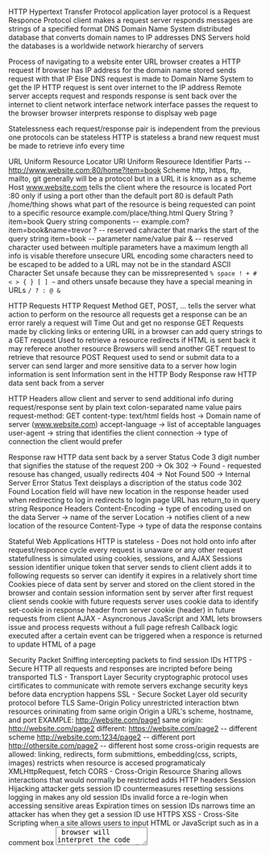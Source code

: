 HTTP
  Hypertext Transfer Protocol
  application layer protocol
  is a Request Responce Protocol
    client makes a request
    server responds
    messages are strings of a specified format
DNS
  Domain Name System
  distributed database that converts domain names to IP addresses
  DNS Servers hold the databases
    is a worldwide network hierarchy of servers

Process of navigating to a website
  enter URL
  browser creates a HTTP request
  If browser has IP address for the domain name stored
    sends request with that IP
  Else
    DNS request is made to Domain Name System to get the IP
  HTTP request is sent over internet to the IP address
  Remote server accepts request and responds
  response is sent back over the internet to client network interface
  network interface passes the request to the browser
  browser interprets response to displsay web page

Statelessness
  each request/response pair is independent from the previous one
  protocols can be stateless
  HTTP is stateless
    a brand new request must be made to retrieve info every time

URL
  Uniform Resource Locator
  URI
    Uniform Resourece Identifier
  Parts -- http://www.website.com:80/home?item=book
    Scheme
      http, https, ftp, mailto, git
      generally will be a protocol but in a URL it is known as a scheme
    Host
      www.website.com
      tells the client where the resource is located
    Port
      :80
      only if using a port other than the default
      port 80 is default
    Path
      /home/thing
      shows what part of the resource is being requested
      can point to a specific resource
        example.com/place/thing.html
    Query String
      ?item=book
      Query string components -- example.com?item=book&name=trevor
        ? -- reserved cahracter that marks the start of the query string
        item=book -- parameter name/value pair
        & -- reserved character used between multiple parameters
      have a maximum length
      all info is visable therefore unsecure
  URL encoding
    some characters need to be escaped to be added to a URL
    may not be in the standard ASCII Character Set
    unsafe because they can be missrepresented
      `% space ! + # < > { } [ ] ~` and others
    unsafe because they have a special meaning in URLs
      `/ ? : @ &`

HTTP Requests
  HTTP Request Method
    GET, POST, ...
    tells the server what action to perform on the resource
    all requests get a response
      can be an error
      rarely a request will Time Out and get no response
  GET Requests
    made by clicking links or entering URL in a browser
    can add query strings to a GET request
    Used to retrieve a resource
    redirects
      if HTML is sent back it may referece another resource
      Browsers will send another GET request to retrieve that resource
  POST Request
    used to send or submit data to a server
    can send larger and more sensitive data to a server
    how login information is sent
    Information sent in the HTTP Body
  Response
    raw HTTP data sent back from a server

HTTP Headers
  allow client and server to send additional info during request/response
  sent by plain text
  colon-separated name value pairs
    request-method: GET
    content-type: text/html
  fields
    host -> Domain name of server (www.website.com)
    accept-language -> list of acceptable languages
    user-agent -> string that identifies the client
    connection -> type of connection the client would prefer

Response
  raw HTTP data sent back by a server
  Status Code
    3 digit number that signifies the statuse of the request
      200 -> Ok
      302 -> Found - requested resouse has changed, usually redirects
      404 -> Not Found
      500 -> Internal Server Error
  Status Text
    deisplays a discription of the status code
  302 Found
    Location field will have new location in the response header
    used when redirecting to log in
      redirects to login page
      URL has return_to in query string
  Responce Headers
    Content-Encoding -> type of encoding used on the data
    Server -> name of the server
    Location -> notifies client of a new location of the resource
    Content-Type -> type of data the response contains

Stateful Web Applications
  HTTP is stateless - Does not hold onto info after request/responce cycle
    every request is unaware or any other request
    statefullness is simulated using cookies, sessions, and AJAX
  Sessions
    session identifier
      unique token that server sends to client
      client adds it to following requests so server can identify it
      expires in a relatively short time
  Cookies
    piece of data sent by server and stored on the client
    stored in the browser and contain session information
    sent by server after first request
      client sends cookie with future requests
      server uses cookie data to identify
    set-cookie
      in response header from server
    cookie (header)
      in future requests from client
  AJAX - Asyncronous JavaScript and XML
    lets browsers issue and process requests without a full page refresh
    Callback
      logic executed after a certain event
      can be triggered when a responce is returned
        to update HTML of a page

Security
  Packet Sniffing
    intercepting packets to find session IDs
  HTTPS - Secure HTTP
    all requests and responses are incripted before being transported
    TLS - Transport Layer Security
      cryptographic protocol
      uses cirtificates to communicate with remote servers
      exchange security keys before data encryption happens
    SSL - Secure Socket Layer
      old security protocol before TLS
  Same-Origin Policy
    unrestricted interaction btwn resources orininating from same origin
    Origin
      a URL's scheme, hostname, and port
        EXAMPLE: http://website.com/page1
          same origin: http://website.com/page2
          different:
            https://website.com/page2      -- different scheme
            http://website.com:1234/page2  -- different port
            http://othersite.com/page2     -- different host
    some cross-origin requests are allowed:
      linking, redirects, form submittions, embedding(css, scripts, images)
    restricts when resource is accesed programaticaly
      XMLHttpRequest, fetch
    CORS - Cross-Origin Resource Sharing
      allows interactions that would normally be restricted
      adds HTTP headers
  Session Hijacking
    attacker gets session ID
    countermeasures
      resetting sessions
        logging in makes any old session IDs invalid
        force a re-login when accessing sensitive areas
      Expiration times on session IDs
        narrows time an attacker has when they get a session ID
      use HTTPS
  XSS - Cross-Site Scripting
    when a site allows users to input HTML or JavaScript
      such as in a comment box
      <textarea>
    browser will interpret the code that was entered and execute it
      attacker can enter code that grabs session IDs
    Server should sanitize input
      remove tagged input
        <script>...
      dissallow HTML and JavaScript altogether
      use Markdown or some other format
    escapte all user input
      replace HTML Characters with ASCII characters

